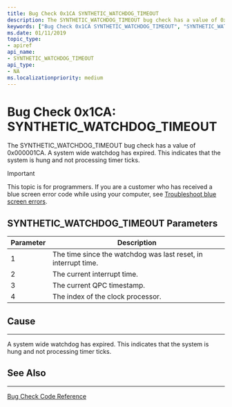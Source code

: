 ```yaml
---
title: Bug Check 0x1CA SYNTHETIC_WATCHDOG_TIMEOUT
description: The SYNTHETIC_WATCHDOG_TIMEOUT bug check has a value of 0x000001CA. A system wide watchdog has expired. This indicates that the system is hung and not processing timer ticks.
keywords: ["Bug Check 0x1CA SYNTHETIC_WATCHDOG_TIMEOUT", "SYNTHETIC_WATCHDOG_TIMEOUT"]
ms.date: 01/11/2019
topic_type:
- apiref
api_name:
- SYNTHETIC_WATCHDOG_TIMEOUT
api_type:
- NA
ms.localizationpriority: medium
---
```


# Bug Check 0x1CA: SYNTHETIC\_WATCHDOG\_TIMEOUT

The SYNTHETIC\_WATCHDOG\_TIMEOUT bug check has a value of 0x000001CA. A system wide watchdog has expired. This indicates that the system is hung and not processing timer ticks.

> [!IMPORTANT]
> This topic is for programmers. If you are a customer who has received a blue screen error code while using your computer, see [Troubleshoot blue screen errors](https://www.windows.com/stopcode).

 

## SYNTHETIC\_WATCHDOG\_TIMEOUT Parameters

|Parameter|Description|
|-------- |---------- |
|1|The time since the watchdog was last reset, in interrupt time.|
|2| The current interrupt time. |
|3| The current QPC timestamp. |
|4| The index of the clock processor. |

## Cause
-----

A system wide watchdog has expired. This indicates that the system is hung and not processing timer ticks.


## See Also
----------

[Bug Check Code Reference](bug-check-code-reference2.md)


